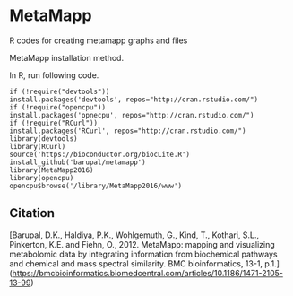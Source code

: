 # MetaMapp
R codes for creating metamapp graphs and files

MetaMapp installation method.

In R, run following code.
```
if (!require("devtools"))
install.packages('devtools', repos="http://cran.rstudio.com/")
if (!require("opencpu"))
install.packages('opnecpu', repos="http://cran.rstudio.com/")
if (!require("RCurl"))
install.packages('RCurl', repos="http://cran.rstudio.com/")
library(devtools)
library(RCurl)
source('https://bioconductor.org/biocLite.R')
install_github('barupal/metamapp')
library(MetaMapp2016)
library(opencpu)
opencpu$browse('/library/MetaMapp2016/www')
```

## Citation

[Barupal, D.K., Haldiya, P.K., Wohlgemuth, G., Kind, T., Kothari, S.L., Pinkerton, K.E. and Fiehn, O., 2012. MetaMapp: mapping and visualizing metabolomic data by integrating information from biochemical pathways and chemical and mass spectral similarity. BMC bioinformatics, 13-1, p.1.] (https://bmcbioinformatics.biomedcentral.com/articles/10.1186/1471-2105-13-99) 

